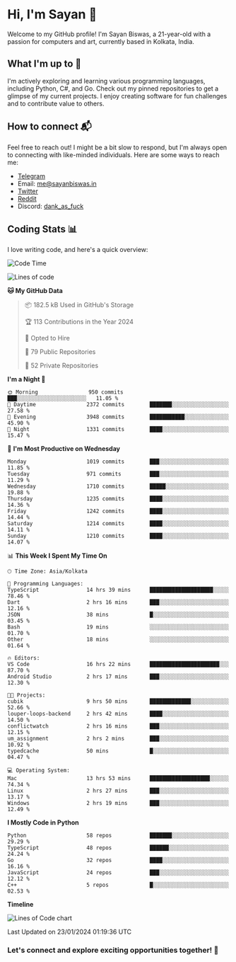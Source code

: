 # Hi, I'm Sayan 👋

Welcome to my GitHub profile! I'm Sayan Biswas, a 21-year-old with a passion for computers and art, currently based in Kolkata, India.

## What I'm up to 🚀

I'm actively exploring and learning various programming languages, including Python, C#, and Go. Check out my pinned repositories to get a glimpse of my current projects. I enjoy creating software for fun challenges and to contribute value to others.

## How to connect 📬

Feel free to reach out! I might be a bit slow to respond, but I'm always open to connecting with like-minded individuals. Here are some ways to reach me:

- [Telegram](https://t.me/dank_as_fuck)
- Email: [me@sayanbiswas.in](mailto:me@sayanbiswas.in)
- [Twitter](https://twitter.com/TheDankDel)
- [Reddit](https://www.reddit.com/user/dank_as_fuck_/)
- Discord: [dank_as_fuck](https://discordapp.com/users/506536929152466945)

## Coding Stats 📊

I love writing code, and here's a quick overview:

<!--START_SECTION:waka-->
![Code Time](http://img.shields.io/badge/Code%20Time-1%2C432%20hrs%2026%20mins-blue)

![Lines of code](https://img.shields.io/badge/From%20Hello%20World%20I%27ve%20Written-6.4%20million%20lines%20of%20code-blue)

**🐱 My GitHub Data** 

> 📦 182.5 kB Used in GitHub's Storage 
 > 
> 🏆 113 Contributions in the Year 2024
 > 
> 💼 Opted to Hire
 > 
> 📜 79 Public Repositories 
 > 
> 🔑 52 Private Repositories 
 > 
**I'm a Night 🦉** 

```text
🌞 Morning                950 commits         ███░░░░░░░░░░░░░░░░░░░░░░   11.05 % 
🌆 Daytime                2372 commits        ███████░░░░░░░░░░░░░░░░░░   27.58 % 
🌃 Evening                3948 commits        ███████████░░░░░░░░░░░░░░   45.90 % 
🌙 Night                  1331 commits        ████░░░░░░░░░░░░░░░░░░░░░   15.47 % 
```
📅 **I'm Most Productive on Wednesday** 

```text
Monday                   1019 commits        ███░░░░░░░░░░░░░░░░░░░░░░   11.85 % 
Tuesday                  971 commits         ███░░░░░░░░░░░░░░░░░░░░░░   11.29 % 
Wednesday                1710 commits        █████░░░░░░░░░░░░░░░░░░░░   19.88 % 
Thursday                 1235 commits        ████░░░░░░░░░░░░░░░░░░░░░   14.36 % 
Friday                   1242 commits        ████░░░░░░░░░░░░░░░░░░░░░   14.44 % 
Saturday                 1214 commits        ████░░░░░░░░░░░░░░░░░░░░░   14.11 % 
Sunday                   1210 commits        ████░░░░░░░░░░░░░░░░░░░░░   14.07 % 
```


📊 **This Week I Spent My Time On** 

```text
🕑︎ Time Zone: Asia/Kolkata

💬 Programming Languages: 
TypeScript               14 hrs 39 mins      ████████████████████░░░░░   78.46 % 
Dart                     2 hrs 16 mins       ███░░░░░░░░░░░░░░░░░░░░░░   12.16 % 
JSON                     38 mins             █░░░░░░░░░░░░░░░░░░░░░░░░   03.45 % 
Bash                     19 mins             ░░░░░░░░░░░░░░░░░░░░░░░░░   01.70 % 
Other                    18 mins             ░░░░░░░░░░░░░░░░░░░░░░░░░   01.64 % 

🔥 Editors: 
VS Code                  16 hrs 22 mins      ██████████████████████░░░   87.70 % 
Android Studio           2 hrs 17 mins       ███░░░░░░░░░░░░░░░░░░░░░░   12.30 % 

🐱‍💻 Projects: 
cubik                    9 hrs 50 mins       █████████████░░░░░░░░░░░░   52.66 % 
louper-loops-backend     2 hrs 42 mins       ████░░░░░░░░░░░░░░░░░░░░░   14.50 % 
conflictwatch            2 hrs 16 mins       ███░░░░░░░░░░░░░░░░░░░░░░   12.15 % 
um_assignment            2 hrs 2 mins        ███░░░░░░░░░░░░░░░░░░░░░░   10.92 % 
typedcache               50 mins             █░░░░░░░░░░░░░░░░░░░░░░░░   04.47 % 

💻 Operating System: 
Mac                      13 hrs 53 mins      ███████████████████░░░░░░   74.34 % 
Linux                    2 hrs 27 mins       ███░░░░░░░░░░░░░░░░░░░░░░   13.17 % 
Windows                  2 hrs 19 mins       ███░░░░░░░░░░░░░░░░░░░░░░   12.49 % 
```

**I Mostly Code in Python** 

```text
Python                   58 repos            ███████░░░░░░░░░░░░░░░░░░   29.29 % 
TypeScript               48 repos            ██████░░░░░░░░░░░░░░░░░░░   24.24 % 
Go                       32 repos            ████░░░░░░░░░░░░░░░░░░░░░   16.16 % 
JavaScript               24 repos            ███░░░░░░░░░░░░░░░░░░░░░░   12.12 % 
C++                      5 repos             █░░░░░░░░░░░░░░░░░░░░░░░░   02.53 % 
```



**Timeline**

![Lines of Code chart](https://raw.githubusercontent.com/Dank-del/Dank-del/main/assets/bar_graph.png)


 Last Updated on 23/01/2024 01:19:36 UTC
<!--END_SECTION:waka-->

### Let's connect and explore exciting opportunities together! 🚀
